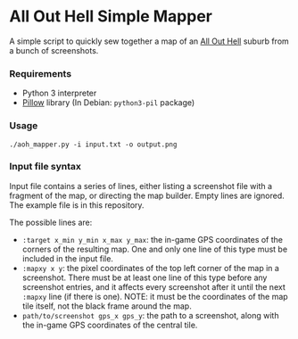 # All Out Hell Simple Mapper

A simple script to quickly sew together a map of an [All Out Hell](https://all-out-hell.fandom.com/wiki/All_Out_Hell_Wiki) suburb from a bunch of screenshots.


### Requirements ###

 * Python 3 interpreter
 * [Pillow](https://python-pillow.org) library (In Debian: `python3-pil` package)


### Usage ###

`./aoh_mapper.py -i input.txt -o output.png`


### Input file syntax ###

Input file contains a series of lines, either listing a screenshot file with a fragment of the map, or directing the map builder. Empty lines are ignored. The example file is in this repository.

The possible lines are:

 * `:target x_min y_min x_max y_max`: the in-game GPS coordinates of the corners of the resulting map. One and only one line of this type must be included in the input file.
 * `:mapxy x y`: the pixel coordinates of the top left corner of the map in a screenshot. There must be at least one line of this type before any screenshot entries, and it affects every screenshot after it until the next `:mapxy` line (if there is one). NOTE: it must be the coordinates of the map tile itself, not the black frame around the map.
 * `path/to/screenshot gps_x gps_y`: the path to a screenshot, along with the in-game GPS coordinates of the central tile.

